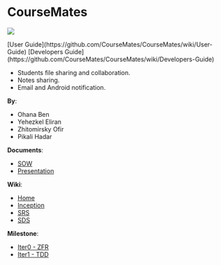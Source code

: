 CourseMates
===========

<p style="image align: left"><img src="https://github.com/CourseMates/CourseMates/blob/master/Images/Logo.png?raw=true"/></p>
[User Guide](https://github.com/CourseMates/CourseMates/wiki/User-Guide)
[Developers Guide](https://github.com/CourseMates/CourseMates/wiki/Developers-Guide)

* Students file sharing and collaboration.
* Notes sharing.
* Email and Android notification.

__By__:
* Ohana Ben
* Yehezkel Eliran 
* Zhitomirsky Ofir
* Pikali Hadar

__Documents__:
* [SOW](https://github.com/CourseMates/CourseMates/blob/master/Files/SOW+%D7%A4%D7%A8%D7%95%D7%99%D7%99%D7%A7%D7%98.docx?raw=true)
* [Presentation](https://github.com/CourseMates/CourseMates/blob/master/Files/CourseMates_Project.pptx?raw=true)

__Wiki__:
* [Home](https://github.com/CourseMates/CourseMates/wiki)
* [Inception](https://github.com/CourseMates/CourseMates/wiki/Inception)
* [SRS](https://github.com/CourseMates/CourseMates/wiki/SRS)
* [SDS](https://github.com/CourseMates/CourseMates/wiki/SDS)

__Milestone__:
* [Iter0 - ZFR](https://github.com/CourseMates/CourseMates/wiki/Iter0---ZRF)
* [Iter1 - TDD](https://github.com/CourseMates/CourseMates/wiki/Iter1---TDD)
